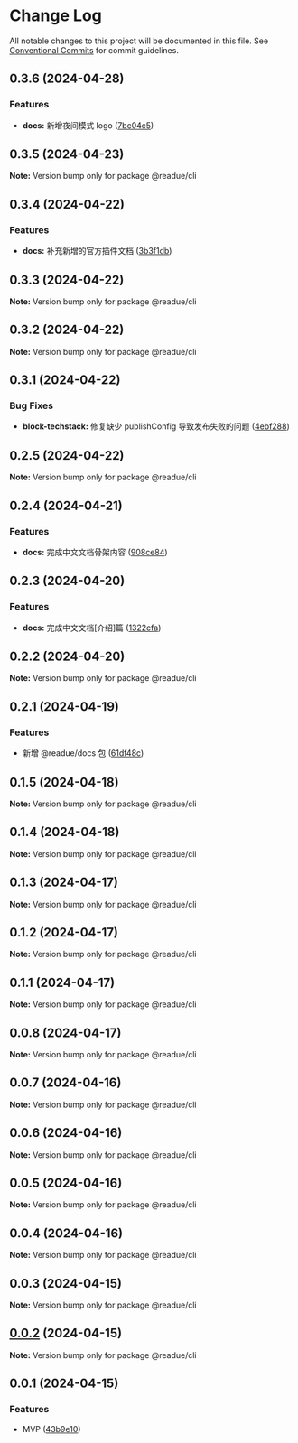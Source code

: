 # Change Log

All notable changes to this project will be documented in this file.
See [Conventional Commits](https://conventionalcommits.org) for commit guidelines.

## 0.3.6 (2024-04-28)


### Features

* **docs:** 新增夜间模式 logo ([7bc04c5](https://github.com/lexmin0412/readue/commit/7bc04c5b73679e343b67d735e24a1b2a158fd943))





## 0.3.5 (2024-04-23)

**Note:** Version bump only for package @readue/cli





## 0.3.4 (2024-04-22)


### Features

* **docs:** 补充新增的官方插件文档 ([3b3f1db](https://github.com/lexmin0412/readue/commit/3b3f1db5ff0b20a5fe1a7d38ba67093e30b38118))





## 0.3.3 (2024-04-22)

**Note:** Version bump only for package @readue/cli





## 0.3.2 (2024-04-22)

**Note:** Version bump only for package @readue/cli





## 0.3.1 (2024-04-22)


### Bug Fixes

* **block-techstack:** 修复缺少 publishConfig 导致发布失败的问题 ([4ebf288](https://github.com/lexmin0412/readue/commit/4ebf2881d08f607a6833d131912ef39868b42544))





## 0.2.5 (2024-04-22)

**Note:** Version bump only for package @readue/cli





## 0.2.4 (2024-04-21)


### Features

* **docs:** 完成中文文档骨架内容 ([908ce84](https://github.com/lexmin0412/readue/commit/908ce8427d91a7e850ea3a6fd182e730db0798d5))





## 0.2.3 (2024-04-20)


### Features

* **docs:** 完成中文文档[介绍]篇 ([1322cfa](https://github.com/lexmin0412/readue/commit/1322cfaf98d350fa92b68c17a08851c69e1ff52e))





## 0.2.2 (2024-04-20)

**Note:** Version bump only for package @readue/cli





## 0.2.1 (2024-04-19)


### Features

* 新增 @readue/docs 包 ([61df48c](https://github.com/lexmin0412/readue/commit/61df48ca86ffa3968ed6472cc656a28ff6330f5c))





## 0.1.5 (2024-04-18)

**Note:** Version bump only for package @readue/cli





## 0.1.4 (2024-04-18)

**Note:** Version bump only for package @readue/cli





## 0.1.3 (2024-04-17)

**Note:** Version bump only for package @readue/cli





## 0.1.2 (2024-04-17)

**Note:** Version bump only for package @readue/cli





## 0.1.1 (2024-04-17)

**Note:** Version bump only for package @readue/cli





## 0.0.8 (2024-04-17)

**Note:** Version bump only for package @readue/cli





## 0.0.7 (2024-04-16)

**Note:** Version bump only for package @readue/cli





## 0.0.6 (2024-04-16)

**Note:** Version bump only for package @readue/cli





## 0.0.5 (2024-04-16)

**Note:** Version bump only for package @readue/cli





## 0.0.4 (2024-04-16)

**Note:** Version bump only for package @readue/cli





## 0.0.3 (2024-04-15)

**Note:** Version bump only for package @readue/cli





## [0.0.2](https://github.com/lexmin0412/readue/compare/v0.0.1...v0.0.2) (2024-04-15)

**Note:** Version bump only for package @readue/cli





## 0.0.1 (2024-04-15)


### Features

* MVP ([43b9e10](https://github.com/lexmin0412/readue/commit/43b9e10b8a71a79325f26d9eed284043afb14626))
